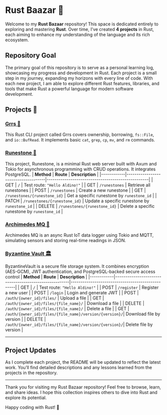 # Rust Baazar 🦀
Welcome to my **Rust Bazaar** repository! This space is dedicated entirely to exploring and mastering **Rust**. Over time, I've created **4 projects** in Rust, each aiming to enhance my understanding of the language and its rich ecosystem.

## **Repository Goal**

The primary goal of this repository is to serve as a personal learning log, showcasing my progress and development in Rust. Each project is a small step in my journey, expanding my horizons with every line of code. With each new project, I am able to explore different Rust features, libraries, and tools that make Rust a powerful language for modern software development.

## **Projects 🦀**

### [Grrs 🧨](./grrs)
This Rust CLI project called Grrs covers ownership, borrowing, `fs::File`, and `io::BufRead`. It implements basic `cat`, `grep`, `cp`, `mv`, and `rm` commands.

### [Runestone 🗿](./runestone)
This project, Runestone, is a minimal Rust web server built with Axum and Tokio for asynchronous programming with CRUD operations. It integrates PostgreSQL. 
| **Method** | **Route**                           | **Description**                                   |
|------------|-------------------------------------|---------------------------------------------------|
| GET        | `/`                                 | Test route: `"Hello Aldino!"`                     |
| GET        | `/runestones`                       | Retrieve all runestones                          |
| POST       | `/runestones`                       | Create a new runestone                            |
| GET        | `/runestones/{runestone_id}`        | Get a specific runestone by `runestone_id`        |
| PATCH      | `/runestones/{runestone_id}`        | Update a specific runestone by `runestone_id`     |
| DELETE     | `/runestones/{runestone_id}`        | Delete a specific runestone by `runestone_id`     |


### [Archimedes MQ 🛀](./archimedes-mq)
Archimedes MQ is an async Rust IoT data logger using Tokio and MQTT, simulating sensors and storing real-time readings in JSON.

### [Byzantine Vault 🏛️](./byzantine-vault/)
ByzantineVault is a secure file storage system. It combines encryption (AES-GCM), JWT authentication, and PostgreSQL-backed secure access control
| **Method** | **Route**                                             | **Description**                                  |
|------------|-------------------------------------------------------|--------------------------------------------------|
| GET        | `/`                                                   | Test route: `"Hello Aldino!"`                    |
| POST       | `/register`                                           | Register a new user                             |
| POST       | `/login`                                              | Login and generate JWT                          |
| POST       | `/auth/{owner_id}/files/`                             | Upload a file                                   |
| GET        | `/auth/{owner_id}/files/{file_name}/`                 | Download a file                                 |
| DELETE     | `/auth/{owner_id}/files/{file_name}/`                 | Delete a file                                   |
| GET        | `/auth/{owner_id}/files/{file_name}/version/{version}/`| Download file by version                           |
| DELETE     | `/auth/{owner_id}/files/{file_name}/version/{version}/`| Delete file by version                             |

---

## **Project Updates**

As I complete each project, the README will be updated to reflect the latest work. You’ll find detailed descriptions and any lessons learned from the projects in the repository.

---

Thank you for visiting my Rust Bazaar repository! Feel free to browse, learn, and share ideas. I hope this collection inspires others to dive into Rust and explore its potential.

Happy coding with Rust! 🚀
